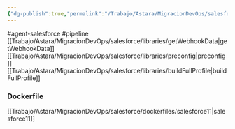 ```yaml
---
{"dg-publish":true,"permalink":"/Trabajo/Astara/MigracionDevOps/salesforce/pipelines/master/pipeline-GenerateFullProfiles/"}
---
```



#agent-salesforce
#pipeline 
[[Trabajo/Astara/MigracionDevOps/salesforce/libraries/getWebhookData\|getWebhookData]]
[[Trabajo/Astara/MigracionDevOps/salesforce/libraries/preconfig\|preconfig]]
[[Trabajo/Astara/MigracionDevOps/salesforce/libraries/buildFullProfile\|buildFullProfile]]

### Dockerfile

[[Trabajo/Astara/MigracionDevOps/salesforce/dockerfiles/salesforce11\|salesforce11]]
